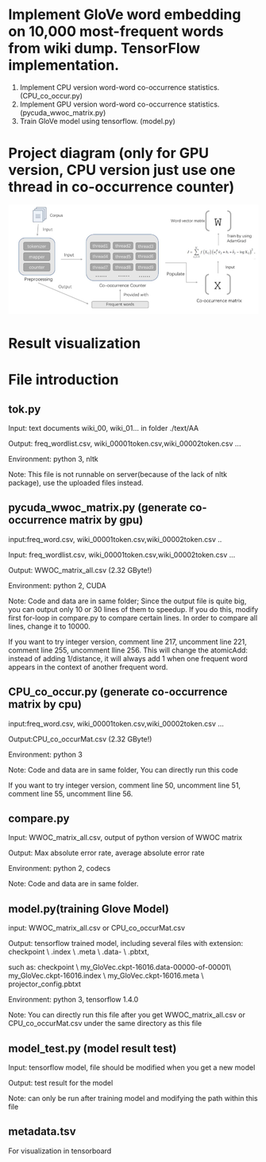 # Implement GloVe word embedding on 10,000 most-frequent words from wiki dump.  TensorFlow implementation.
1. Implement CPU version word-word co-occurrence statistics. (CPU_co_occur.py)
2. Implement GPU version word-word co-occurrence statistics. (pycuda_wwoc_matrix.py)
3. Train GloVe model using tensorflow. (model.py)

# Project diagram (only for GPU version, CPU version just use one thread in co-occurrence counter)
![](block.png)

# Result visualization







# File introduction
## tok.py

Input: text documents wiki_00, wiki_01... in folder ./text/AA

Output: freq_wordlist.csv, wiki_00001token.csv,wiki_00002token.csv ...

Environment: python 3, nltk 

Note: This file is not runnable on server(because of the lack of nltk package), use the uploaded files instead.



## pycuda_wwoc_matrix.py (generate co-occurrence matrix by gpu)

input:freq_word.csv, wiki_00001token.csv,wiki_00002token.csv ..

Input: freq_wordlist.csv, wiki_00001token.csv,wiki_00002token.csv ...

Output: WWOC_matrix_all.csv (2.32 GByte!)

Environment: python 2, CUDA

Note: Code and data are in same folder; Since the output file is quite big, you can output only 10 or 30 lines of them to speedup. If you do this, modify first for-loop in compare.py to compare certain lines. In order to compare all lines, change it to 10000.

If you want to try integer version, comment line 217, uncomment line 221, comment line 255, uncomment lline 256. This will change the atomicAdd: instead of adding 1/distance, it will always add 1 when one frequent word appears in the context of another frequent word.




## CPU_co_occur.py (generate co-occurrence matrix by cpu)

input:freq_word.csv, wiki_00001token.csv,wiki_00002token.csv ...

Output:CPU_co_occurMat.csv (2.32 GByte!)

Environment: python 3

Note: Code and data are in same folder, You can directly run this code

If you want to try integer version, comment line 50, uncomment line 51, comment line 55, uncomment lline 56.



## compare.py

Input: WWOC_matrix_all.csv, output of python version of WWOC matrix

Output: Max absolute error rate, average absolute error rate

Environment: python 2, codecs

Note: Code and data are in same folder.



## model.py(training Glove Model)

input: WWOC_matrix_all.csv or CPU_co_occurMat.csv

Output: tensorflow trained model, including several files with extension: checkpoint \ .index \ .meta \ .data- \ .pbtxt,

such as: checkpoint \ my_GloVec.ckpt-16016.data-00000-of-00001\ my_GloVec.ckpt-16016.index \ my_GloVec.ckpt-16016.meta \ projector_config.pbtxt

Environment: python 3, tensorflow 1.4.0

Note: You can directly run this file after you get WWOC_matrix_all.csv or CPU_co_occurMat.csv under the same directory as this file



## model_test.py (model result test)

Input: tensorflow model, file should be modified when you get a new model

Output: test result for the model

Note: can only be run after training model and modifying the path within this file



## metadata.tsv 

For visualization in tensorboard
